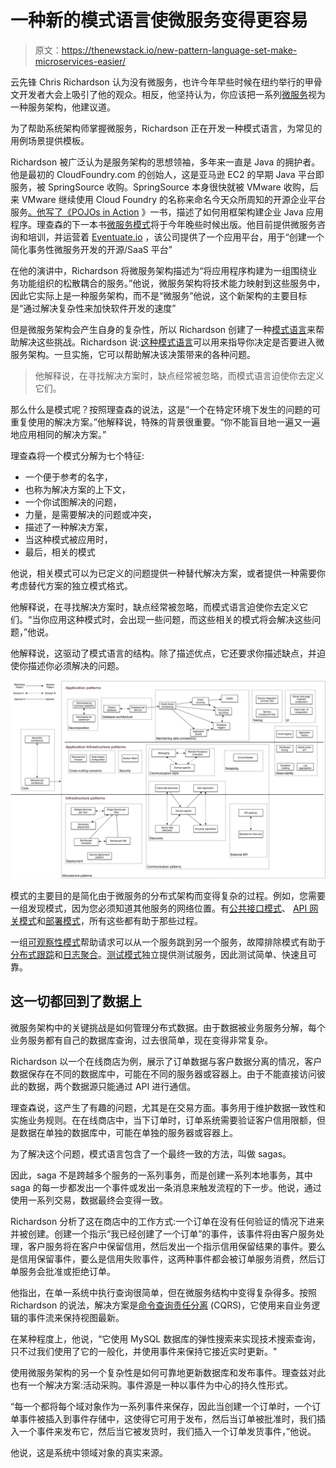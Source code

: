 # 一种新的模式语言使微服务变得更容易

> 原文：<https://thenewstack.io/new-pattern-language-set-make-microservices-easier/>

云先锋 Chris Richardson 认为没有微服务，也许今年早些时候在纽约举行的甲骨文开发者大会上吸引了他的观众。相反，他坚持认为，你应该把一系列[微服务](/category/microservices/)视为一种服务架构，他建议道。

为了帮助系统架构师掌握微服务，Richardson 正在开发一种模式语言，为常见的用例场景提供模板。

Richardson 被广泛认为是服务架构的思想领袖，多年来一直是 Java 的拥护者。他是最初的 CloudFoundry.com 的创始人，这是亚马逊 EC2 的早期 Java 平台即服务，被 SpringSource 收购。SpringSource 本身很快就被 VMware 收购，后来 VMware 继续使用 Cloud Foundry 的名称来命名今天众所周知的开源企业平台服务[。他写了《POJOs in Action](https://www.cloudfoundry.org/) 》一书，描述了如何用框架构建企业 Java 应用程序。理查森的下一本书[微服务模式](https://www.manning.com/books/microservice-patterns)将于今年晚些时候出版。他目前提供微服务咨询和培训，并运营着 [Eventuate.io](http://eventuate.io/) ，该公司提供了一个应用平台，用于“创建一个简化事务性微服务开发的开源/SaaS 平台”

在他的演讲中，Richardson 将微服务架构描述为“将应用程序构建为一组围绕业务功能组织的松散耦合的服务。”他说，微服务架构将技术能力映射到这些服务中，因此它实际上是一种服务架构，而不是“微服务”他说，这个新架构的主要目标是“通过解决复杂性来加快软件开发的速度”

但是微服务架构会产生自身的复杂性，所以 Richardson 创建了一种[模式语言](http://www.sis.pitt.edu/spring/patterns/node2.html)来帮助解决这些挑战。Richardson 说:[这种模式语言](http://microservices.io/patterns/microservices.html)可以用来指导你决定是否要进入微服务架构。一旦实施，它可以帮助解决该决策带来的各种问题。

> 他解释说，在寻找解决方案时，缺点经常被忽略，而模式语言迫使你去定义它们。

那么什么是模式呢？按照理查森的说法，这是“一个在特定环境下发生的问题的可重复使用的解决方案。”他解释说，特殊的背景很重要。“你不能盲目地一遍又一遍地应用相同的解决方案。”

理查森将一个模式分解为七个特征:

*   一个便于参考的名字，
*   也称为解决方案的上下文，
*   一个你试图解决的问题，
*   力量，是需要解决的问题或冲突，
*   描述了一种解决方案，
*   当这种模式被应用时，
*   最后，相关的模式

他说，相关模式可以为已定义的问题提供一种替代解决方案，或者提供一种需要你考虑替代方案的独立模式格式。

他解释说，在寻找解决方案时，缺点经常被忽略，而模式语言迫使你去定义它们。“当你应用这种模式时，会出现一些问题，而这些相关的模式将会解决这些问题，”他说。

他解释说，这驱动了模式语言的结构。除了描述优点，它还要求你描述缺点，并迫使你描述你必须解决的问题。

[![](img/f4502bd44dc9f9beb4d9d1c1a1d6986a.png)](http://microservices.io/patterns/index.html)

模式的主要目的是简化由于微服务的分布式架构而变得复杂的过程。例如，您需要一组发现模式，因为您必须知道其他服务的网络位置。有[公共接口模式](http://microservices.io/patterns/client-side-discovery.html)、 [API 网关模式](http://microservices.io/patterns/apigateway.html)和[部署模式](http://microservices.io/patterns/deployment/multiple-services-per-host.html)，所有这些都有助于那些过程。

一组[可观察性模式](http://microservices.io/patterns/observability/application-metrics.html)帮助请求可以从一个服务跳到另一个服务，故障排除模式有助于[分布式跟踪](http://microservices.io/patterns/observability/distributed-tracing.html)和[日志聚合](http://microservices.io/patterns/observability/application-logging.html)。[测试模式](http://microservices.io/patterns/testing/service-component-test.html)独立提供测试服务，因此测试简单、快速且可靠。

## 这一切都回到了数据上

微服务架构中的关键挑战是如何管理分布式数据。由于数据被业务服务分解，每个业务服务都有自己的数据库查询，过去很简单，现在变得非常复杂。

Richardson 以一个在线商店为例，展示了订单数据与客户数据分离的情况，客户数据保存在不同的数据库中，可能在不同的服务器或容器上。由于不能直接访问彼此的数据，两个数据源只能通过 API 进行通信。

理查森说，这产生了有趣的问题，尤其是在交易方面。事务用于维护数据一致性和实施业务规则。在在线商店中，当下订单时，订单系统需要验证客户信用限额，但是数据在单独的数据库中，可能在单独的服务器或容器上。

为了解决这个问题，模式语言包含了一个最终一致的方法，叫做 sagas。

因此，saga 不是跨越多个服务的一系列事务，而是创建一系列本地事务，其中 saga 的每一步都发出一个事件或发出一条消息来触发流程的下一步。他说，通过使用一系列交易，数据最终会变得一致。

Richardson 分析了这在商店中的工作方式:一个订单在没有任何验证的情况下进来并被创建。创建一个指示“我已经创建了一个订单”的事件，该事件将由客户服务处理，客户服务将在客户中保留信用，然后发出一个指示信用保留结果的事件。要么是信用保留事件，要么是信用失败事件，这两种事件都会被订单服务消费，然后订单服务会批准或拒绝订单。

他指出，在单一系统中执行查询很简单，但在微服务结构中变得复杂得多。按照 Richardson 的说法，解决方案是[命令查询责任分离](https://docs.microsoft.com/en-us/azure/architecture/patterns/cqrs) (CQRS)，它使用来自业务逻辑的事件流来保持视图最新。

在某种程度上，他说，“它使用 MySQL 数据库的弹性搜索来实现技术搜索查询，只不过我们使用了它的一般化，并使用事件来保持它接近实时更新。"

使用微服务架构的另一个复杂性是如何可靠地更新数据库和发布事件。理查兹对此也有一个解决方案:活动采购。事件源是一种以事件为中心的持久性形式。

“每一个都将每个域对象作为一系列事件来保存，因此当创建一个订单时，一个订单事件被插入到事件存储中，这使得它可用于发布，然后当订单被批准时，我们插入一个事件来发布它，然后当它被发货时，我们插入一个订单发货事件，”他说。

他说，这是系统中领域对象的真实来源。

<svg xmlns:xlink="http://www.w3.org/1999/xlink" viewBox="0 0 68 31" version="1.1"><title>Group</title> <desc>Created with Sketch.</desc></svg>